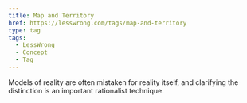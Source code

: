 ```yaml
---
title: Map and Territory
href: https://lesswrong.com/tags/map-and-territory
type: tag
tags:
  - LessWrong
  - Concept
  - Tag
---
```


Models of reality are often mistaken for reality itself, and clarifying the distinction is an important rationalist technique.
